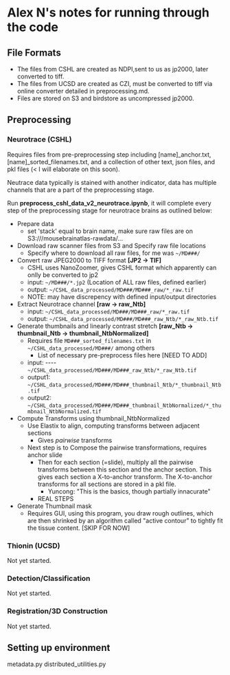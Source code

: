 # Alex N's notes for running through the code

## File Formats
* The files from CSHL are created as NDPI,sent to us as jp2000, later converted to tiff. 
* The files from UCSD are created as CZI, must be converted to tiff via online converter detailed in preprocessing.md.
* Files are stored on S3 and birdstore as uncompressed jp2000. 

## Preprocessing
### Neurotrace (CSHL)
Requires files from pre-preprocessing step including [name]_anchor.txt, [name]_sorted_filenames.txt, and a collection of other text, json files, and pkl files (< I will elaborate on this soon).

Neutrace data typically is stained with another indicator, data has multiple channels that are a part of the preprocessing stage.

Run **preprocess_cshl_data_v2_neurotrace.ipynb**, it will complete every step of the preprocessing stage for neurotrace brains as outlined below:
* Prepare data
  - set 'stack' equal to brain name, make sure raw files are on S3:///mousebrainatlas-rawdata/...
* Download raw scanner files from S3 and Specify raw file locations
  - Specify where to download all raw files, for me was `~/MD###/`
* Convert raw JPEG2000 to TIFF format **[JP2 -> TIF]**
  - CSHL uses NanoZoomer, gives CSHL format which apparently can onlly be converted to jp2
  - input:  `~/MD###/*.jp2`  (Location of ALL raw files, defined earlier)
  - output: `~/CSHL_data_processed/MD###/MD###_raw/*_raw.tif`
  - NOTE: may have discrepency with defined input/output directories
* Extract Neurotrace channel **[raw -> raw_Ntb]**
  - input:  `~/CSHL_data_processed/MD###/MD###_raw/*_raw.tif`
  - output: `~/CSHL_data_processed/MD###/MD###_raw_Ntb/*_raw_Ntb.tif`
* Generate thumbnails and linearly contrast stretch **[raw_Ntb -> thumbnail_Ntb -> thumbnail_NtbNormalized]**
  - Requires file `MD###_sorted_filenames.txt` in `~/CSHL_data_processed/MD###/` among others
    - List of necessary pre-preprocess files here [NEED TO ADD]
  - input:   ----`~/CSHL_data_processed/MD###/MD###_raw_Ntb/*_raw_Ntb.tif`
  - output1: `~/CSHL_data_processed/MD###/MD###_thumbnail_Ntb/*_thumbnail_Ntb.tif`
  - output2: `~/CSHL_data_processed/MD###/MD###_thumbnail_NtbNormalized/*_thumbnail_NtbNormalized.tif`
* Compute Transforms using thumbnail_NtbNormalized
  - Use Elastix to align, computing transforms between adjacent sections
    - Gives *pairwise* transforms
  - Next step is to Compose the pairwise transformations, requires anchor slide
    - Then for each section (=slide), multiply all the pairwise transforms between this section and the anchor section. This gives each section a X-to-anchor transform. The X-to-anchor transforms for all sections are stored in a pkl file.
      - Yuncong: "This is the basics, though partially innacurate"
    - REAL STEPS
* Generate Thumbnail mask
  - Requires GUI, using this program, you draw rough outlines, which are then shrinked by an algorithm called "active contour" to tightly fit the tissue content. [SKIP FOR NOW]


### Thionin (UCSD)
Not yet started.
### Detection/Classification
Not yet started.
### Registration/3D Construction
Not yet started.


## Setting up environment
metadata.py
distributed_utilities.py
